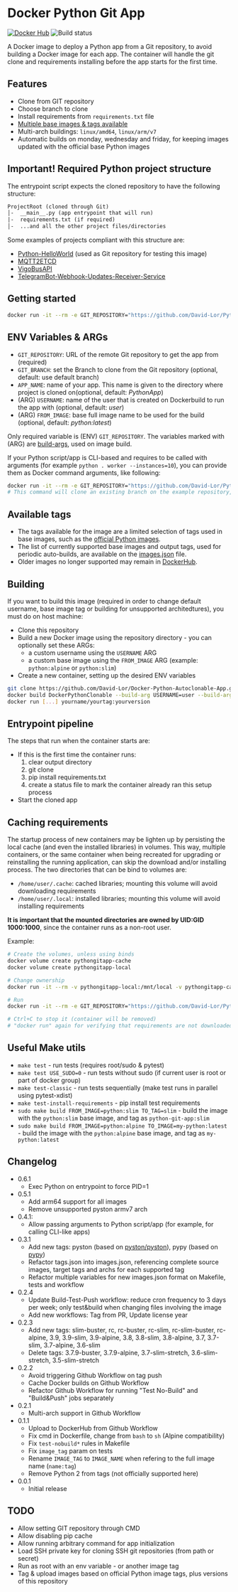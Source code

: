 # Docker Python Git App

[![Docker Hub](https://img.shields.io/badge/%20-DockerHub-blue?logo=docker&style=plastic)](https://hub.docker.com/r/davidlor/python-git-app)
![Build status](https://img.shields.io/github/workflow/status/David-Lor/Docker-Python-Git-App/Build,%20Test%20&%20Push?style=plastic)

A Docker image to deploy a Python app from a Git repository, to avoid building a Docker image for each app.
The container will handle the git clone and requirements installing before the app starts for the first time.

## Features

- Clone from GIT repository
- Choose branch to clone
- Install requirements from `requirements.txt` file
- [Multiple base images & tags available](images.json)
- Multi-arch buildings: `linux/amd64`, `linux/arm/v7`
- Automatic builds on monday, wednesday and friday, for keeping images updated with the official base Python images

## Important! Required Python project structure

The entrypoint script expects the cloned repository to have the following structure:

```txt
ProjectRoot (cloned through Git)
│-  __main__.py (app entrypoint that will run)
|-  requirements.txt (if required)
│-  ...and all the other project files/directories
```

Some examples of projects compliant with this structure are:

- [Python-HelloWorld](https://github.com/David-Lor/Python-HelloWorld) (used as Git repository for testing this image)
- [MQTT2ETCD](https://github.com/David-Lor/MQTT2ETCD)
- [VigoBusAPI](https://github.com/David-Lor/Python_VigoBusAPI)
- [TelegramBot-Webhook-Updates-Receiver-Service](https://github.com/David-Lor/TelegramBot-Webhook-Updates-Receiver-Service)

## Getting started

```bash
docker run -it --rm -e GIT_REPOSITORY="https://github.com/David-Lor/Python-HelloWorld.git" davidlor/python-git-app
```

## ENV Variables & ARGs

- `GIT_REPOSITORY`: URL of the remote Git repository to get the app from (required)
- `GIT_BRANCH`: set the Branch to clone from the Git repository (optional, default: use default branch)
- `APP_NAME`: name of your app. This name is given to the directory where project is cloned on(optional, default: _PythonApp_)
- (ARG) `USERNAME`: name of the user that is created on Dockerbuild to run the app with (optional, default: _user_)
- (ARG) `FROM_IMAGE`: base full image name to be used for the build (optional, default: _python:latest_)

Only required variable is (ENV) `GIT_REPOSITORY`.
The variables marked with (ARG) are [build-args](https://docs.docker.com/engine/reference/commandline/build/#set-build-time-variables---build-arg), used on image build.

If your Python script/app is CLI-based and requires to be called with arguments (for example `python . worker --instances=10`), you can provide them as Docker command arguments, like following:

```bash
docker run -it --rm -e GIT_REPOSITORY="https://github.com/David-Lor/Python-HelloWorld.git" -e GIT_BRANCH="args" davidlor/python-git-app worker --instances=10
# This command will clone an existing branch on the example repository, and print out the custom commands provided
```

## Available tags

- The tags available for the image are a limited selection of tags used in base images, such as the [official Python images](https://hub.docker.com/_/python/).
- The list of currently supported base images and output tags, used for periodic auto-builds, are available on the [images.json](images.json) file.
- Older images no longer supported may remain in [DockerHub](https://hub.docker.com/r/davidlor/python-git-app/tags?page=1&ordering=-last_updated).

## Building

If you want to build this image (required in order to change default username, base image tag or building
for unsupported architedtures), you must do on host machine:

- Clone this repository
- Build a new Docker image using the repository directory - you can optionally set these ARGs:
  - a custom username using the `USERNAME` ARG
  - a custom base image using the `FROM_IMAGE` ARG (example: `python:alpine` or `python:slim`)
- Create a new container, setting up the desired ENV variables

```bash
git clone https://github.com/David-Lor/Docker-Python-Autoclonable-App.git DockerPythonClonable
docker build DockerPythonClonable --build-arg USERNAME=user --build-arg FROM_IMAGE=python:slim -t yourname/yourtag:yourversion
docker run [...] yourname/yourtag:yourversion
```

## Entrypoint pipeline

The steps that run when the container starts are:

- If this is the first time the container runs:
    1. clear output directory
    2. git clone
    3. pip install requirements.txt
    4. create a status file to mark the container already ran this setup process
- Start the cloned app

## Caching requirements

The startup process of new containers may be lighten up by persisting the local cache (and even the installed libraries) in volumes.
This way, multiple containers, or the same container when being recreated for upgrading or reinstalling the running application, can skip the download and/or installing process.
The two directories that can be bind to volumes are:

- `/home/user/.cache`: cached libraries; mounting this volume will avoid downloading requirements
- `/home/user/.local`: installed libraries; mounting this volume will avoid installing requirements

**It is important that the mounted directories are owned by UID:GID 1000:1000**, since the container runs as a non-root user.

Example:

```bash
# Create the volumes, unless using binds
docker volume create pythongitapp-cache
docker volume create pythongitapp-local

# Change ownership
docker run -it --rm -v pythongitapp-local:/mnt/local -v pythongitapp-cache:/mnt/cache alpine sh -c "chown 1000:1000 /mnt/*"

# Run
docker run -it --rm -e GIT_REPOSITORY="https://github.com/David-Lor/Python-HelloWorld.git" -e GIT_BRANCH="fastapi" -v pythongitapp-local:/home/user/.local -v pythongitapp-cache:/home/user/.cache davidlor/python-git-app

# Ctrl+C to stop it (container will be removed)
# "docker run" again for verifying that requirements are not downloaded/installed again
```

## Useful Make utils

- `make test` - run tests (requires root/sudo & pytest)
- `make test USE_SUDO=0` - run tests without sudo (if current user is root or part of docker group)
- `make test-classic` - run tests sequentially (make test runs in parallel using pytest-xdist)
- `make test-install-requirements` - pip install test requirements
- `sudo make build FROM_IMAGE=python:slim TO_TAG=slim` - build the image with the `python:slim` base image, and tag as `python-git-app:slim`
- `sudo make build FROM_IMAGE=python:alpine TO_IMAGE=my-python:latest` - build the image with the `python:alpine` base image, and tag as `my-python:latest`

## Changelog

- 0.6.1
  - Exec Python on entrypoint to force PID=1
- 0.5.1
  - Add arm64 support for all images
  - Remove unsupported pyston armv7 arch
- 0.4.1:
  - Allow passing arguments to Python script/app (for example, for calling CLI-like apps)
- 0.3.1
  - Add new tags: pyston (based on [pyston/pyston](https://hub.docker.com/r/pyston/pyston)), pypy (based on [pypy](https://hub.docker.com/_/pypy))
  - Refactor tags.json into images.json, referencing complete source images, target tags and archs for each supported tag
  - Refactor multiple variables for new images.json format on Makefile, tests and workflow
- 0.2.4
  - Update Build-Test-Push workflow: reduce cron frequency to 3 days per week; only test&build when changing files involving the image
  - Add new workflows: Tag from PR, Update license year
- 0.2.3
  - Add new tags: slim-buster, rc, rc-buster, rc-slim, rc-slim-buster, rc-alpine, 3.9, 3.9-slim, 3.9-alpine, 3.8, 3.8-slim, 3.8-alpine, 3.7, 3.7-slim, 3.7-alpine, 3.6-slim
  - Delete tags: 3.7.9-buster, 3.7.9-alpine, 3.7-slim-stretch, 3.6-slim-stretch, 3.5-slim-stretch
- 0.2.2
    - Avoid triggering Github Workflow on tag push
    - Cache Docker builds on Github Workflow
    - Refactor Github Workflow for running "Test No-Build" and "Build&Push" jobs separately
- 0.2.1
    - Multi-arch support in Github Workflow
- 0.1.1
    - Upload to DockerHub from Github Workflow
    - Fix cmd in Dockerfile, change from `bash` to `sh` (Alpine compatibility)
    - Fix `test-nobuild*` rules in Makefile
    - Fix `image_tag` param on tests
    - Rename `IMAGE_TAG` to `IMAGE_NAME` when refering to the full image name (`name:tag`)
    - Remove Python 2 from tags (not officially supported here)
- 0.0.1
    - Initial release

## TODO

- Allow setting GIT repository through CMD
- Allow disabling pip cache
- Allow running arbitrary command for app initialization
- Load SSH private key for cloning SSH git repositories (from path or secret)
- Run as root with an env variable - or another image tag
- Tag & upload images based on official Python image tags, plus versions of this repository
